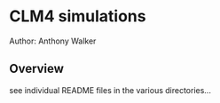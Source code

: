 # CLM4 simulations

Author:
Anthony Walker

## Overview ##

see individual README files in the various directories...
